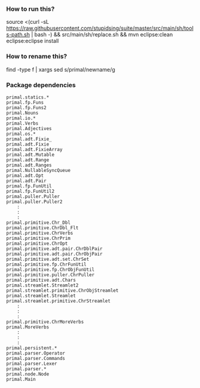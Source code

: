 ### How to run this?
source <(curl -sL https://raw.githubusercontent.com/stupidsing/suite/master/src/main/sh/tools-path.sh | bash -) &&
src/main/sh/replace.sh &&
mvn eclipse:clean eclipse:eclipse install

### How to rename this?
find -type f | xargs sed s/primal/newname/g

### Package dependencies

```
primal.statics.*
primal.fp.Funs
primal.fp.Funs2
primal.Nouns
primal.io.*
primal.Verbs
primal.Adjectives
primal.os.*
primal.adt.Fixie_
primal.adt.Fixie
primal.adt.FixieArray
primal.adt.Mutable
primal.adt.Range
primal.adt.Ranges
primal.NullableSyncQueue
primal.adt.Opt
primal.adt.Pair
primal.fp.FunUtil
primal.fp.FunUtil2
primal.puller.Puller
primal.puller.Puller2
	:
	:
	:
primal.primitive.Chr_Dbl
primal.primitive.ChrDbl_Flt
primal.primitive.ChrVerbs
primal.primitive.ChrPrim
primal.primitive.ChrOpt
primal.primitive.adt.pair.ChrDblPair
primal.primitive.adt.pair.ChrObjPair
primal.primitive.adt.set.ChrSet
primal.primitive.fp.ChrFunUtil
primal.primitive.fp.ChrObjFunUtil
primal.primitive.puller.ChrPuller
primal.primitive.adt.Chars
primal.streamlet.Streamlet2
primal.streamlet.primitive.ChrObjStreamlet
primal.streamlet.Streamlet
primal.streamlet.primitive.ChrStreamlet
	:
	:
	:
primal.primitive.ChrMoreVerbs
primal.MoreVerbs
	:
	:
	:
primal.persistent.*
primal.parser.Operator
primal.parser.Commands
primal.parser.Lexer
primal.parser.*
primal.node.Node
primal.Main
```
